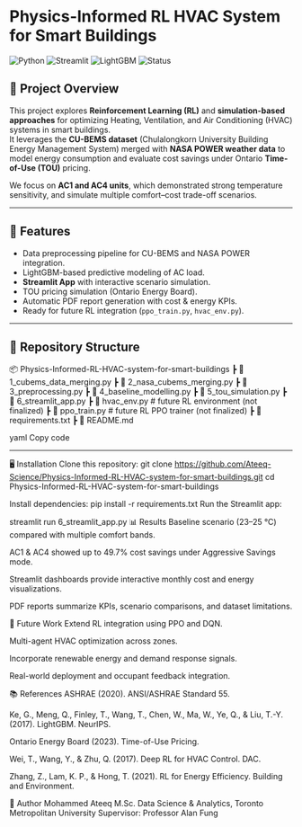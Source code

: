 # Physics-Informed RL HVAC System for Smart Buildings

![Python](https://img.shields.io/badge/python-3.12-blue)
![Streamlit](https://img.shields.io/badge/streamlit-app-brightgreen)
![LightGBM](https://img.shields.io/badge/lightgbm-4.6-orange)
![Status](https://img.shields.io/badge/status-active-success)

## 📖 Project Overview
This project explores **Reinforcement Learning (RL)** and **simulation-based approaches** for optimizing Heating, Ventilation, and Air Conditioning (HVAC) systems in smart buildings.  
It leverages the **CU-BEMS dataset** (Chulalongkorn University Building Energy Management System) merged with **NASA POWER weather data** to model energy consumption and evaluate cost savings under Ontario **Time-of-Use (TOU)** pricing.

We focus on **AC1 and AC4 units**, which demonstrated strong temperature sensitivity, and simulate multiple comfort–cost trade-off scenarios.

---

## 🚀 Features
- Data preprocessing pipeline for CU-BEMS and NASA POWER integration.  
- LightGBM-based predictive modeling of AC load.  
- **Streamlit App** with interactive scenario simulation.  
- TOU pricing simulation (Ontario Energy Board).  
- Automatic PDF report generation with cost & energy KPIs.  
- Ready for future RL integration (`ppo_train.py`, `hvac_env.py`).  

---

## 📂 Repository Structure
📦 Physics-Informed-RL-HVAC-system-for-smart-buildings
┣ 📜 1_cubems_data_merging.py
┣ 📜 2_nasa_cubems_merging.py
┣ 📜 3_preprocessing.py
┣ 📜 4_baseline_modelling.py
┣ 📜 5_tou_simulation.py
┣ 📜 6_streamlit_app.py
┣ 📜 hvac_env.py # future RL environment (not finalized)
┣ 📜 ppo_train.py # future RL PPO trainer (not finalized)
┣ 📜 requirements.txt
┣ 📜 README.md

yaml
Copy code

---

🖥️ Installation
Clone this repository:
git clone https://github.com/Ateeq-Science/Physics-Informed-RL-HVAC-system-for-smart-buildings.git
cd Physics-Informed-RL-HVAC-system-for-smart-buildings

Install dependencies:
pip install -r requirements.txt
Run the Streamlit app:

streamlit run 6_streamlit_app.py
📊 Results
Baseline scenario (23–25 °C) compared with multiple comfort bands.

AC1 & AC4 showed up to 49.7% cost savings under Aggressive Savings mode.

Streamlit dashboards provide interactive monthly cost and energy visualizations.

PDF reports summarize KPIs, scenario comparisons, and dataset limitations.

🔮 Future Work
Extend RL integration using PPO and DQN.

Multi-agent HVAC optimization across zones.

Incorporate renewable energy and demand response signals.

Real-world deployment and occupant feedback integration.

📚 References
ASHRAE (2020). ANSI/ASHRAE Standard 55.

Ke, G., Meng, Q., Finley, T., Wang, T., Chen, W., Ma, W., Ye, Q., & Liu, T.-Y. (2017). LightGBM. NeurIPS.

Ontario Energy Board (2023). Time-of-Use Pricing.

Wei, T., Wang, Y., & Zhu, Q. (2017). Deep RL for HVAC Control. DAC.

Zhang, Z., Lam, K. P., & Hong, T. (2021). RL for Energy Efficiency. Building and Environment.

👤 Author
Mohammed Ateeq
M.Sc. Data Science & Analytics, Toronto Metropolitan University
Supervisor: Professor Alan Fung
